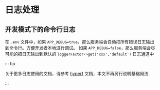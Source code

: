 # 日志处理

## 开发模式下的命令行日志

在 `.env` 文件中，如果 `APP_DEBUG=true`，那么服务端会自动把所有错误日志输出到命令行。方便开发者本地进行调试。
如果 `APP_DEBUG=false`，那么服务端会尽可能的把日志输出到默认的 `loggerFactor->get('xxx','default')` 日志通道中


::: tip

关于更多日志使用的文档，请参考 [hyperf](https://hyperf.io) 文档，本文不再另行说明基础用法

:::
